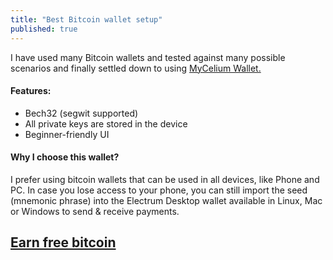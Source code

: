 ```yaml
---
title: "Best Bitcoin wallet setup"
published: true
---
```



I have used many Bitcoin wallets and tested against many possible scenarios and finally settled down to using <a href="https://play.google.com/store/apps/details?id=com.mycelium.wallet" target="_blank">MyCelium Wallet.</a>

#### Features:
 - Bech32 (segwit supported)
 - All private keys are stored in the device
 - Beginner-friendly UI

#### Why I choose this wallet?
I prefer using bitcoin wallets that can be used in all devices, like Phone and PC.
In case you lose access to your phone, you can still import the seed (mnemonic phrase) into the Electrum Desktop wallet available in Linux, Mac or Windows to send & receive payments.


## <a href="http://www.freebiebitcoin.com">Earn free bitcoin</a>
